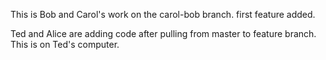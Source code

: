 
This is Bob and Carol's work on the carol-bob branch. first feature added.

Ted and Alice are adding code after pulling from master to feature branch. This is on Ted's computer. 

